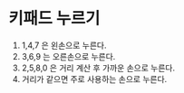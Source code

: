 # 키패드 누르기
1. 1,4,7 은 왼손으로 누른다.
2. 3,6,9 는 오른손으로 누른다.
3. 2,5,8,0 은 거리 계산 후 가까운 손으로 누른다.
4. 거리가 같으면 주로 사용하는 손으로 누른다.
